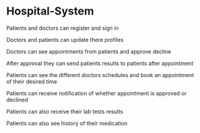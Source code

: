 # Hospital-System
<p>Patients and doctors can register and sign in</p>
<p>Doctors and patients can update there profiles</p>
<p>Doctors can see appointments from patients and approve decline</p>
<p>After approval they can send patients results to patients after appointment</p>
<p>Patients can see the different doctors schedules and book an appointment of their desired time</p>
<p>Patients can receive notification of whether appointment is approved or declined</p>
<p>Patients can also receive their lab tests results</p>
<p>Patients can also see history of their medication</p>
